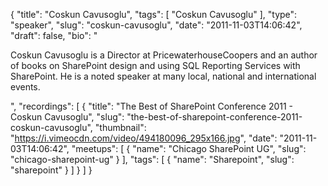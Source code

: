 {
  "title": "Coskun Cavusoglu",
  "tags": [
    "Coskun Cavusoglu"
  ],
  "type": "speaker",
  "slug": "coskun-cavusoglu",
  "date": "2011-11-03T14:06:42",
  "draft": false,
  "bio": "<p>Coskun Cavusoglu is a Director at PricewaterhouseCoopers and an author of books on SharePoint design and using SQL Reporting Services with SharePoint. He is a noted speaker at many local, national and international events.</p>",
  "recordings": [
    {
      "title": "The Best of SharePoint Conference 2011 - Coskun Cavusoglu",
      "slug": "the-best-of-sharepoint-conference-2011-coskun-cavusoglu",
      "thumbnail": "https://i.vimeocdn.com/video/494180096_295x166.jpg",
      "date": "2011-11-03T14:06:42",
      "meetups": [
        {
          "name": "Chicago SharePoint UG",
          "slug": "chicago-sharepoint-ug"
        }
      ],
      "tags": [
        {
          "name": "Sharepoint",
          "slug": "sharepoint"
        }
      ]
    }
  ]
}